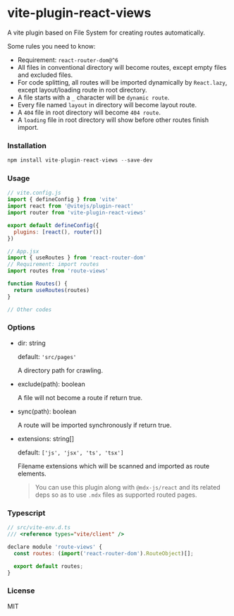# vite-plugin-react-views
A vite plugin based on File System for creating routes automatically.

Some rules you need to know:
- Requirement: `react-router-dom@^6`
- All files in conventional directory will become routes, except empty files and excluded files.
- For code splitting, all routes will be imported dynamically by `React.lazy`, except layout/loading route in root directory.
- A file starts with a `_` character will be `dynamic route`.
- Every file named `layout` in directory will become layout route.
- A `404` file in root directory will become `404 route`.
- A `loading` file in root directory will show before other routes finish import.

### Installation
```js
npm install vite-plugin-react-views --save-dev
```

### Usage
```js
// vite.config.js
import { defineConfig } from 'vite'
import react from '@vitejs/plugin-react'
import router from 'vite-plugin-react-views'

export default defineConfig({
  plugins: [react(), router()]
})

// App.jsx
import { useRoutes } from 'react-router-dom'
// Requirement: import routes
import routes from 'route-views'

function Routes() {
  return useRoutes(routes)
}

// Other codes
```

### Options

- dir: string

  default: `'src/pages'`

  A directory path for crawling.

- exclude(path): boolean

  A file will not become a route if return true.

- sync(path): boolean

  A route will be imported synchronously if return true.

- extensions: string[]

  default: `['js', 'jsx', 'ts', 'tsx']`

  Filename extensions which will be scanned and imported as route elements.
  > You can use this plugin along with `@mdx-js/react` and its related deps
  so as to use `.mdx` files as supported routed pages.

### Typescript
```js
// src/vite-env.d.ts
/// <reference types="vite/client" />

declare module 'route-views' {
  const routes: (import('react-router-dom').RouteObject)[];

  export default routes;
}
```

### License
MIT
